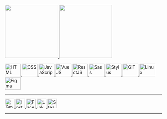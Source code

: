 <div>
	<!-- Panels - https://github.com/anuraghazra/github-readme-stats -->
	<div>
		<a target="_blank" href="https://guihgdias.github.io/linkskills/">
			<img height="170rem" src="https://github-readme-stats.vercel.app/api?username=guihgdias&theme=midnight-purple&show_icons=true"/>
			<img height="170rem" src="https://github-readme-stats.vercel.app/api/top-langs/?username=guihgdias&layout=compact&theme=midnight-purple"/>
		</a>
	</div>
	<!-- Technology Icons - https://devicon.dev/ -->
	<div>
		<br/>
		<a target="_blank" href="#">
			<img height="40rem" width="50rem" title="HTML" alt="HTML" src="https://cdn.jsdelivr.net/gh/devicons/devicon/icons/html5/html5-plain.svg"/>
			<img height="40rem" width="50rem" title="CSS" alt="CSS" src="https://cdn.jsdelivr.net/gh/devicons/devicon/icons/css3/css3-original.svg"/>
			<img height="40rem" width="50rem" title="JavaScript" alt="JavaScript" src="https://cdn.jsdelivr.net/gh/devicons/devicon/icons/javascript/javascript-original.svg"/>
			<img height="40rem" width="50rem" title="VueJS" alt="VueJS" src="https://cdn.jsdelivr.net/gh/devicons/devicon/icons/vuejs/vuejs-original.svg"/>
			<img height="40rem" width="50rem" title="ReactJS" alt="ReactJS" src="https://cdn.jsdelivr.net/gh/devicons/devicon/icons/react/react-original.svg"/>
			<img height="40rem" width="50rem" title="Sass" alt="Sass" src="https://cdn.jsdelivr.net/gh/devicons/devicon/icons/sass/sass-original.svg"/>
			<img height="40rem" width="50rem" title="Stylus" alt="Stylus" src="https://cdn.jsdelivr.net/gh/devicons/devicon/icons/stylus/stylus-original.svg"/>
			<img height="40rem" width="50rem" title="GIT" alt="GIT" src="https://cdn.jsdelivr.net/gh/devicons/devicon/icons/git/git-original.svg"/>
			<img height="40rem" width="50rem" title="Linux" alt="Linux" src="https://cdn.jsdelivr.net/gh/devicons/devicon/icons/linux/linux-original.svg"/>
			<img height="40rem" width="50rem" title="Figma" alt="Figma" src="https://cdn.jsdelivr.net/gh/devicons/devicon/icons/figma/figma-original.svg"/>
		</a>
		<br/>
	</div>
	<!-- Badges - https://dev.to/envoy_/150-badges-for-github-pnk -->
	<div>
		<hr/>
		<a target="_blank" href="mailto:guihgdiasbr@gmail.com">
			<img height="30rem" title="Gmail" alt="Gmail" src="https://img.shields.io/badge/Gmail-D14836?style=for-the-badge&logo=gmail&logoColor=white"/>
		</a>
		<a target="_blank" href="https://www.instagram.com/guihgdias/">
			<img height="30rem" title="Instagram" alt="Instagram" src="https://img.shields.io/badge/Instagram-E4405F?style=for-the-badge&logo=instagram&logoColor=white"/>
		</a>
		<a target="_blank" href="https://www.facebook.com/guihgdias/">
			<img height="30rem" title="Facebook" alt="Facebook" src="https://img.shields.io/badge/Facebook-1877F2?style=for-the-badge&logo=facebook&logoColor=white"/>
		</a>
		<a target="_blank" href="https://www.linkedin.com/in/guilherme-henrique-b851021a3/">
			<img height="30rem" title="LinkedIn" alt="LinkedIn" src="https://img.shields.io/badge/LinkedIn-0077B5?style=for-the-badge&logo=linkedin&logoColor=white"/>
		</a>
		<a target="_blank" href="https://steamcommunity.com/id/guihgdias">
			<img height="30rem" title="Steam" alt="Steam" src="https://img.shields.io/badge/Steam-000000?style=for-the-badge&logo=steam&logoColor=white"/>
		</a>
		<hr/>
	</div>
	
</div>
